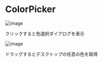 # ColorPicker

![image](https://github.com/kenjinote/ColorPicker/assets/2605401/9b6b42c9-e53a-4647-941f-db7a910380f3)

クリックすると色選択ダイアログを表示

![image](https://github.com/kenjinote/ColorPicker/assets/2605401/fc1ad802-b8f0-44c6-b904-ebd663a1a248)

ドラッグするとデスクトップの任意の色を取得
